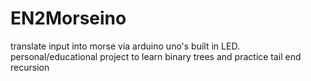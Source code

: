 # EN2Morseino
translate input into morse via arduino uno's built in LED. personal/educational project to learn binary trees and practice tail end recursion
